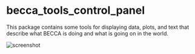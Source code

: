 becca_tools_control_panel
=========================

This package contains some tools for displaying data, plots, and text that describe what BECCA is doing and what is going on in the world.

![screenshot](https://raw.github.com/brohrer/becca_world_watch/img/watch_world_screenshot.png)


